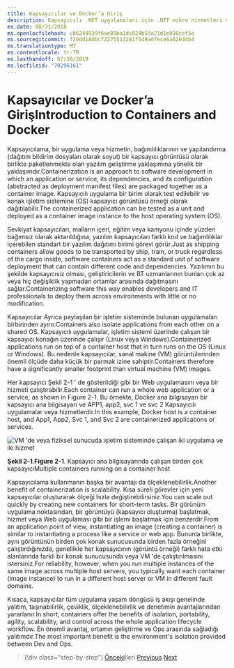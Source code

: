 ```yaml
---
title: Kapsayıcılar ve Docker’a Giriş
description: Kapsayıcılı .NET uygulamaları için .NET mikro hizmetleri mimarisi | Kapsayıcılara ve Docker 'a giriş
ms.date: 08/31/2018
ms.openlocfilehash: cb6244939f6ae89ba1dc824b55a21d1e010cef5e
ms.sourcegitcommit: f20dd18dbcf2275513281f5d9ad7ece6a62644b4
ms.translationtype: MT
ms.contentlocale: tr-TR
ms.lasthandoff: 07/30/2019
ms.locfileid: "70296161"
---
```

# <a name="introduction-to-containers-and-docker"></a><span data-ttu-id="b65c9-103">Kapsayıcılar ve Docker’a Giriş</span><span class="sxs-lookup"><span data-stu-id="b65c9-103">Introduction to Containers and Docker</span></span>

<span data-ttu-id="b65c9-104">Kapsayıcılama, bir uygulama veya hizmetin, bağımlılıklarının ve yapılandırma (dağıtım bildirim dosyaları olarak soyut) bir kapsayıcı görüntüsü olarak birlikte paketlenmekte olan yazılım geliştirme yaklaşımına yönelik bir yaklaşımdır.</span><span class="sxs-lookup"><span data-stu-id="b65c9-104">Containerization is an approach to software development in which an application or service, its dependencies, and its configuration (abstracted as deployment manifest files) are packaged together as a container image.</span></span> <span data-ttu-id="b65c9-105">Kapsayıcılı uygulama bir birim olarak test edilebilir ve konak işletim sistemine (OS) kapsayıcı görüntüsü örneği olarak dağıtılabilir.</span><span class="sxs-lookup"><span data-stu-id="b65c9-105">The containerized application can be tested as a unit and deployed as a container image instance to the host operating system (OS).</span></span>

<span data-ttu-id="b65c9-106">Sevkiyat kapsayıcıları, malların içeri, eğitim veya kamyonu içinde yüzden bağımsız olarak aktarıldığına, yazılım kapsayıcıları farklı kod ve bağımlılıklar içerebilen standart bir yazılım dağıtımı birimi görevi görür.</span><span class="sxs-lookup"><span data-stu-id="b65c9-106">Just as shipping containers allow goods to be transported by ship, train, or truck regardless of the cargo inside, software containers act as a standard unit of software deployment that can contain different code and dependencies.</span></span> <span data-ttu-id="b65c9-107">Yazılımın bu şekilde kapsayıcısız olması, geliştiricilerin ve BT uzmanlarının bunları çok az veya hiç değişiklik yapmadan ortamlar arasında dağıtmasını sağlar.</span><span class="sxs-lookup"><span data-stu-id="b65c9-107">Containerizing software this way enables developers and IT professionals to deploy them across environments with little or no modification.</span></span>

<span data-ttu-id="b65c9-108">Kapsayıcılar Ayrıca paylaşılan bir işletim sisteminde bulunan uygulamaları birbirinden ayırır.</span><span class="sxs-lookup"><span data-stu-id="b65c9-108">Containers also isolate applications from each other on a shared OS.</span></span> <span data-ttu-id="b65c9-109">Kapsayıcılı uygulamalar, işletim sistemi üzerinde çalışan bir kapsayıcı konağın üzerinde çalışır (Linux veya Windows).</span><span class="sxs-lookup"><span data-stu-id="b65c9-109">Containerized applications run on top of a container host that in turn runs on the OS (Linux or Windows).</span></span> <span data-ttu-id="b65c9-110">Bu nedenle kapsayıcılar, sanal makine (VM) görüntülerinden önemli ölçüde daha küçük bir parmak izine sahiptir.</span><span class="sxs-lookup"><span data-stu-id="b65c9-110">Containers therefore have a significantly smaller footprint than virtual machine (VM) images.</span></span>

<span data-ttu-id="b65c9-111">Her kapsayıcı Şekil 2-1 ' de gösterildiği gibi bir Web uygulamasını veya bir hizmeti çalıştırabilir.</span><span class="sxs-lookup"><span data-stu-id="b65c9-111">Each container can run a whole web application or a service, as shown in Figure 2-1.</span></span> <span data-ttu-id="b65c9-112">Bu örnekte, Docker ana bilgisayarı bir kapsayıcı ana bilgisayarı ve APP1, app2, svc 1 ve svc 2 Kapsayıcılı uygulamalar veya hizmetlerdir.</span><span class="sxs-lookup"><span data-stu-id="b65c9-112">In this example, Docker host is a container host, and App1, App2, Svc 1, and Svc 2 are containerized applications or services.</span></span>

![VM 'de veya fiziksel sunucuda işletim sisteminde çalışan iki uygulama ve iki hizmet](./media/image1.png)

<span data-ttu-id="b65c9-114">**Şekil 2-1**.</span><span class="sxs-lookup"><span data-stu-id="b65c9-114">**Figure 2-1**.</span></span> <span data-ttu-id="b65c9-115">Kapsayıcı ana bilgisayarında çalışan birden çok kapsayıcı</span><span class="sxs-lookup"><span data-stu-id="b65c9-115">Multiple containers running on a container host</span></span>

<span data-ttu-id="b65c9-116">Kapsayıcılama kullanmanın başka bir avantajı da ölçeklenebilirlik.</span><span class="sxs-lookup"><span data-stu-id="b65c9-116">Another benefit of containerization is scalability.</span></span> <span data-ttu-id="b65c9-117">Kısa süreli görevler için yeni kapsayıcılar oluşturarak ölçeği hızla değiştirebilirsiniz.</span><span class="sxs-lookup"><span data-stu-id="b65c9-117">You can scale out quickly by creating new containers for short-term tasks.</span></span> <span data-ttu-id="b65c9-118">Bir görünüm uygulama noktasından, bir görüntüyü (kapsayıcı oluşturma) başlatmak, hizmet veya Web uygulaması gibi bir işlemi başlatmak için benzerdir.</span><span class="sxs-lookup"><span data-stu-id="b65c9-118">From an application point of view, instantiating an image (creating a container) is similar to instantiating a process like a service or web app.</span></span> <span data-ttu-id="b65c9-119">Bununla birlikte, aynı görüntünün birden çok konak sunucusunda birden fazla örneğini çalıştırdığınızda, genellikle her kapsayıcının (görüntü örneği) farklı hata etki alanlarında farklı bir konak sunucusunda veya VM 'de çalıştırılmasını istersiniz.</span><span class="sxs-lookup"><span data-stu-id="b65c9-119">For reliability, however, when you run multiple instances of the same image across multiple host servers, you typically want each container (image instance) to run in a different host server or VM in different fault domains.</span></span>

<span data-ttu-id="b65c9-120">Kısaca, kapsayıcılar tüm uygulama yaşam döngüsü iş akışı genelinde yalıtım, taşınabilirlik, çeviklik, ölçeklenebilirlik ve denetimin avantajlarından yararlanır.</span><span class="sxs-lookup"><span data-stu-id="b65c9-120">In short, containers offer the benefits of isolation, portability, agility, scalability, and control across the whole application lifecycle workflow.</span></span> <span data-ttu-id="b65c9-121">En önemli avantaj, ortamın geliştirme ve Ops arasında sağladığı yalıtımdır.</span><span class="sxs-lookup"><span data-stu-id="b65c9-121">The most important benefit is the environment's isolation provided between Dev and Ops.</span></span>

>[!div class="step-by-step"]
><span data-ttu-id="b65c9-122">[Önceki](../index.md)İleri
>[](docker-defined.md)</span><span class="sxs-lookup"><span data-stu-id="b65c9-122">[Previous](../index.md)
[Next](docker-defined.md)</span></span>
